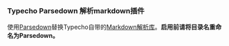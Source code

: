 ### Typecho Parsedown 解析markdown插件

使用[Parsedown](https://github.com/erusev/parsedown)替换Typecho自带的[Markdown解析库](http://michelf.com/projects/php-markdown)。**启用前请将目录名重命名为Parsedown。**


